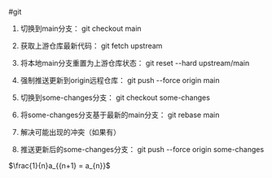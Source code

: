 #git 

1. 切换到main分支： git checkout main
    
2. 获取上游仓库最新代码： git fetch upstream
    
3. 将本地main分支重置为上游仓库状态： git reset --hard upstream/main
    
4. 强制推送更新到origin远程仓库： git push --force origin main
    
5. 切换到some-changes分支： git checkout some-changes
    
6. 将some-changes分支基于最新的main分支： git rebase main
    
7. 解决可能出现的冲突（如果有）
    
8. 推送更新后的some-changes分支： git push --force origin some-changes


$\frac{1}{n}a_{{n+1} = a_{n}}$
